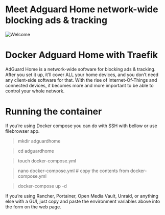 # Meet Adguard Home network-wide blocking ads & tracking

![Welcome](https://www.myhome.zone/wp-content/uploads/2021/05/Beitragsbild_AdguardHome.png)

# Docker Adguard Home with Traefik

AdGuard Home is a network-wide software for blocking ads & tracking. After you set it up,
it’ll cover ALL your home devices, and you don’t need any client-side software for that. 
With the rise of Internet-Of-Things and connected devices, 
it becomes more and more important to be able to control your whole network.

# Running the container

If you’re using Docker compose you can do with SSH with bellow or use filebrowser app.

> mkdir adguardhome

> cd adguardhome

> touch docker-compose.yml

> nano docker-compose.yml # copy the contents from docker-compose.yml

> docker-compose up -d

If you’re using Rancher, Portainer, Open Media Vault, Unraid, or anything else with a GUI, just copy and paste the environment variables above into the form on the web page.
